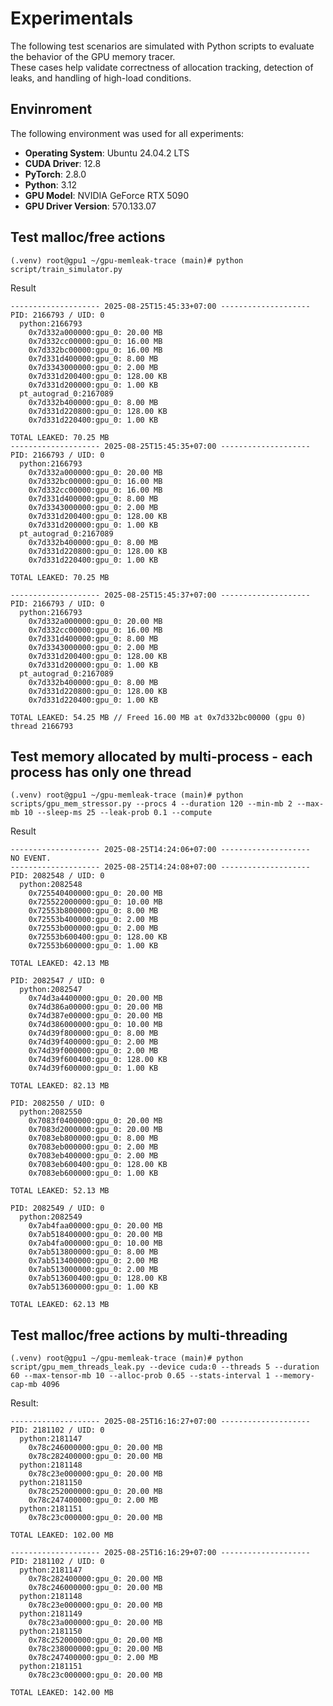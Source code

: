 # Experimentals

The following test scenarios are simulated with Python scripts to evaluate the behavior of the GPU memory tracer.  
These cases help validate correctness of allocation tracking, detection of leaks, and handling of high-load conditions.

## Envinroment

The following environment was used for all experiments:

- **Operating System**: Ubuntu 24.04.2 LTS
- **CUDA Driver**: 12.8
- **PyTorch**: 2.8.0
- **Python**: 3.12
- **GPU Model**: NVIDIA GeForce RTX 5090
- **GPU Driver Version**: 570.133.07

## Test malloc/free actions
```shell
(.venv) root@gpu1 ~/gpu-memleak-trace (main)# python script/train_simulator.py
```
Result
```text
-------------------- 2025-08-25T15:45:33+07:00 --------------------
PID: 2166793 / UID: 0
  python:2166793
    0x7d332a000000:gpu_0: 20.00 MB
    0x7d332cc00000:gpu_0: 16.00 MB
    0x7d332bc00000:gpu_0: 16.00 MB
    0x7d331d400000:gpu_0: 8.00 MB
    0x7d3343000000:gpu_0: 2.00 MB
    0x7d331d200400:gpu_0: 128.00 KB
    0x7d331d200000:gpu_0: 1.00 KB
  pt_autograd_0:2167089
    0x7d332b400000:gpu_0: 8.00 MB
    0x7d331d220800:gpu_0: 128.00 KB
    0x7d331d220400:gpu_0: 1.00 KB

TOTAL LEAKED: 70.25 MB
-------------------- 2025-08-25T15:45:35+07:00 --------------------
PID: 2166793 / UID: 0
  python:2166793
    0x7d332a000000:gpu_0: 20.00 MB
    0x7d332bc00000:gpu_0: 16.00 MB
    0x7d332cc00000:gpu_0: 16.00 MB
    0x7d331d400000:gpu_0: 8.00 MB
    0x7d3343000000:gpu_0: 2.00 MB
    0x7d331d200400:gpu_0: 128.00 KB
    0x7d331d200000:gpu_0: 1.00 KB
  pt_autograd_0:2167089
    0x7d332b400000:gpu_0: 8.00 MB
    0x7d331d220800:gpu_0: 128.00 KB
    0x7d331d220400:gpu_0: 1.00 KB

TOTAL LEAKED: 70.25 MB

-------------------- 2025-08-25T15:45:37+07:00 --------------------
PID: 2166793 / UID: 0
  python:2166793
    0x7d332a000000:gpu_0: 20.00 MB
    0x7d332cc00000:gpu_0: 16.00 MB
    0x7d331d400000:gpu_0: 8.00 MB
    0x7d3343000000:gpu_0: 2.00 MB
    0x7d331d200400:gpu_0: 128.00 KB
    0x7d331d200000:gpu_0: 1.00 KB
  pt_autograd_0:2167089
    0x7d332b400000:gpu_0: 8.00 MB
    0x7d331d220800:gpu_0: 128.00 KB
    0x7d331d220400:gpu_0: 1.00 KB

TOTAL LEAKED: 54.25 MB // Freed 16.00 MB at 0x7d332bc00000 (gpu 0) thread 2166793
```


## Test memory allocated by multi-process - each process has only one thread
```shell
(.venv) root@gpu1 ~/gpu-memleak-trace (main)# python scripts/gpu_mem_stressor.py --procs 4 --duration 120 --min-mb 2 --max-mb 10 --sleep-ms 25 --leak-prob 0.1 --compute 

```
Result
```text
-------------------- 2025-08-25T14:24:06+07:00 --------------------
NO EVENT.
-------------------- 2025-08-25T14:24:08+07:00 --------------------
PID: 2082548 / UID: 0
  python:2082548
    0x725540400000:gpu_0: 20.00 MB
    0x725522000000:gpu_0: 10.00 MB
    0x72553b800000:gpu_0: 8.00 MB
    0x72553b400000:gpu_0: 2.00 MB
    0x72553b000000:gpu_0: 2.00 MB
    0x72553b600400:gpu_0: 128.00 KB
    0x72553b600000:gpu_0: 1.00 KB

TOTAL LEAKED: 42.13 MB

PID: 2082547 / UID: 0
  python:2082547
    0x74d3a4400000:gpu_0: 20.00 MB
    0x74d386a00000:gpu_0: 20.00 MB
    0x74d387e00000:gpu_0: 20.00 MB
    0x74d386000000:gpu_0: 10.00 MB
    0x74d39f800000:gpu_0: 8.00 MB
    0x74d39f400000:gpu_0: 2.00 MB
    0x74d39f000000:gpu_0: 2.00 MB
    0x74d39f600400:gpu_0: 128.00 KB
    0x74d39f600000:gpu_0: 1.00 KB

TOTAL LEAKED: 82.13 MB

PID: 2082550 / UID: 0
  python:2082550
    0x7083f0400000:gpu_0: 20.00 MB
    0x7083d2000000:gpu_0: 20.00 MB
    0x7083eb800000:gpu_0: 8.00 MB
    0x7083eb000000:gpu_0: 2.00 MB
    0x7083eb400000:gpu_0: 2.00 MB
    0x7083eb600400:gpu_0: 128.00 KB
    0x7083eb600000:gpu_0: 1.00 KB

TOTAL LEAKED: 52.13 MB

PID: 2082549 / UID: 0
  python:2082549
    0x7ab4faa00000:gpu_0: 20.00 MB
    0x7ab518400000:gpu_0: 20.00 MB
    0x7ab4fa000000:gpu_0: 10.00 MB
    0x7ab513800000:gpu_0: 8.00 MB
    0x7ab513400000:gpu_0: 2.00 MB
    0x7ab513000000:gpu_0: 2.00 MB
    0x7ab513600400:gpu_0: 128.00 KB
    0x7ab513600000:gpu_0: 1.00 KB

TOTAL LEAKED: 62.13 MB
```

## Test malloc/free actions by multi-threading
```shell
(.venv) root@gpu1 ~/gpu-memleak-trace (main)# python script/gpu_mem_threads_leak.py --device cuda:0 --threads 5 --duration 60 --max-tensor-mb 10 --alloc-prob 0.65 --stats-interval 1 --memory-cap-mb 4096
```
Result:

```text
-------------------- 2025-08-25T16:16:27+07:00 --------------------
PID: 2181102 / UID: 0
  python:2181147
    0x78c246000000:gpu_0: 20.00 MB
    0x78c282400000:gpu_0: 20.00 MB
  python:2181148
    0x78c23e000000:gpu_0: 20.00 MB
  python:2181150
    0x78c252000000:gpu_0: 20.00 MB
    0x78c247400000:gpu_0: 2.00 MB
  python:2181151
    0x78c23c000000:gpu_0: 20.00 MB

TOTAL LEAKED: 102.00 MB

-------------------- 2025-08-25T16:16:29+07:00 --------------------
PID: 2181102 / UID: 0
  python:2181147
    0x78c282400000:gpu_0: 20.00 MB
    0x78c246000000:gpu_0: 20.00 MB
  python:2181148
    0x78c23e000000:gpu_0: 20.00 MB
  python:2181149
    0x78c23a000000:gpu_0: 20.00 MB
  python:2181150
    0x78c252000000:gpu_0: 20.00 MB
    0x78c238000000:gpu_0: 20.00 MB
    0x78c247400000:gpu_0: 2.00 MB
  python:2181151
    0x78c23c000000:gpu_0: 20.00 MB

TOTAL LEAKED: 142.00 MB
```
